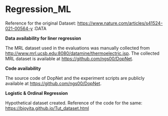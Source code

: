# Regression_ML
Reference for the original Dataset: 
https://www.nature.com/articles/s41524-021-00564-y :DATA

**Data availability for liner regression**

The MRL dataset used in the evaluations was manually collected from http://www.mrl.ucsb.edu:8080/datamine/thermoelectric.jsp. The collected MRL dataset is available at https://github.com/ngs00/DopNet.

**Code availability**

The source code of DopNet and the experiment scripts are publicly available at https://github.com/ngs00/DopNet.

**Logistic & Ordinal Regression**

Hypothetical dataset created. Reference of the code for the same: https://bjoyita.github.io/Tut_dataset.html

